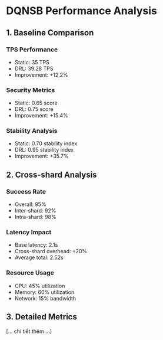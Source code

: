 # DQNSB Performance Analysis

## 1. Baseline Comparison

### TPS Performance

- Static: 35 TPS
- DRL: 39.28 TPS
- Improvement: +12.2%

### Security Metrics

- Static: 0.65 score
- DRL: 0.75 score
- Improvement: +15.4%

### Stability Analysis

- Static: 0.70 stability index
- DRL: 0.95 stability index
- Improvement: +35.7%

## 2. Cross-shard Analysis

### Success Rate

- Overall: 95%
- Inter-shard: 92%
- Intra-shard: 98%

### Latency Impact

- Base latency: 2.1s
- Cross-shard overhead: +20%
- Average total: 2.52s

### Resource Usage

- CPU: 45% utilization
- Memory: 60% utilization
- Network: 15% bandwidth

## 3. Detailed Metrics

[... chi tiết thêm ...]
